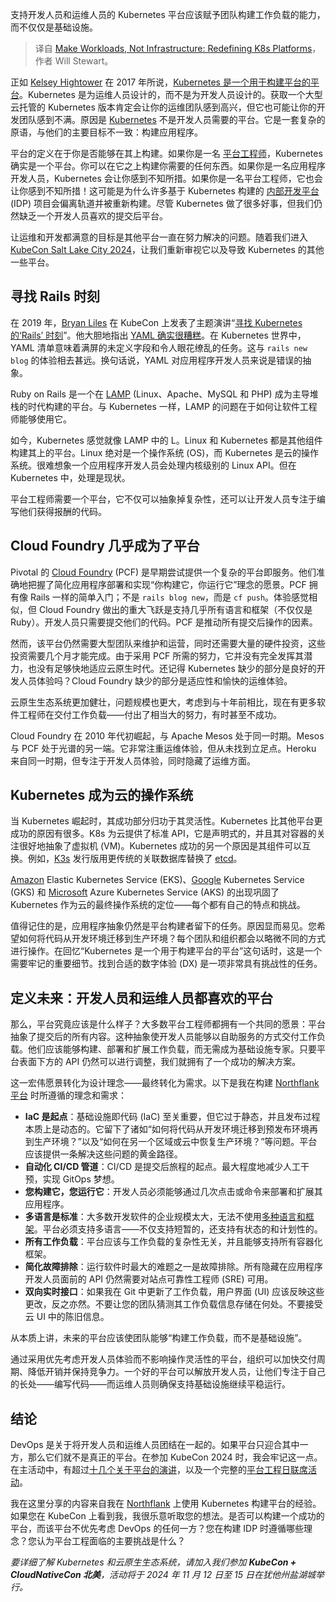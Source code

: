 
<!--
title: 构建工作负载，而非基础设施：重新定义 K8s 平台
cover: https://cdn.thenewstack.io/media/2024/10/157865ae-redefiningkubernetesplatforms.jpg
-->

支持开发人员和运维人员的 Kubernetes 平台应该赋予团队构建工作负载的能力，而不仅仅是基础设施。

> 译自 [Make Workloads, Not Infrastructure: Redefining K8s Platforms](https://thenewstack.io/make-workloads-not-infrastructure-redefining-k8s-platforms/)，作者 Will Stewart。

正如 [Kelsey Hightower](https://www.linkedin.com/in/kelsey-hightower-849b342b1/) 在 2017 年所说，[Kubernetes 是一个用于构建平台的平台](https://opensource.com/article/18/1/kelsey-hightower-kubernetes-community)。Kubernetes 是为运维人员设计的，而不是为开发人员设计的。获取一个大型云托管的 Kubernetes 版本肯定会让你的运维团队感到高兴，但它也可能让你的开发团队感到不满。原因是 [Kubernetes](https://roadmap.sh/kubernetes) 不是开发人员需要的平台。它是一套复杂的原语，与他们的主要目标不一致：构建应用程序。

平台的定义在于你是否能够在其上构建。如果你是一名 [平台工程师](https://thenewstack.io/platform-engineering/)，Kubernetes 确实是一个平台。你可以在它之上构建你需要的任何东西。如果你是一名应用程序开发人员，Kubernetes 会让你感到不知所措。如果你是一名平台工程师，它也会让你感到不知所措！这可能是为什么许多基于 Kubernetes 构建的 [内部开发平台](https://thenewstack.io/7-core-elements-of-an-internal-developer-platform/) (IDP) 项目会偏离轨道并被重新构建。尽管 Kubernetes 做了很多好事，但我们仍然缺乏一个开发人员喜欢的提交后平台。

让运维和开发都满意的目标是其他平台一直在努力解决的问题。随着我们进入 [KubeCon Salt Lake City 2024](https://thenewstack.io/event/kubecon-cloudnativecon-north-america/)，让我们重新审视它以及导致 Kubernetes 的其他一些平台。

## 寻找 Rails 时刻

在 2019 年，[Bryan Liles](https://www.linkedin.com/in/bryanliles/) 在 KubeCon 上发表了主题演讲“[寻找 Kubernetes 的‘Rails’ 时刻](https://www.youtube.com/watch?v=ZqQTEdHVaCw)”。他大胆地指出 [YAML 确实很糟糕](https://thenewstack.io/yall-against-my-lingo-why-everyone-hates-on-yaml/)。在 Kubernetes 世界中，YAML 清单意味着满屏的未定义字段和令人眼花缭乱的任务。这与 `rails new blog` 的体验相去甚远。换句话说，YAML 对应用程序开发人员来说是错误的抽象。

Ruby on Rails 是一个在 [LAMP](https://thenewstack.io/install-a-full-lamp-stack-on-a-debian-server/) (Linux、Apache、MySQL 和 PHP) 成为主导堆栈的时代构建的平台。与 Kubernetes 一样，LAMP 的问题在于如何让软件工程师能够使用它。

如今，Kubernetes 感觉就像 LAMP 中的 L。Linux 和 Kubernetes 都是其他组件构建其上的平台。Linux 绝对是一个操作系统 (OS)，而 Kubernetes 是云的操作系统。很难想象一个应用程序开发人员会处理内核级别的 Linux API。但在 Kubernetes 中，处理是现状。

平台工程师需要一个平台，它不仅可以抽象掉复杂性，还可以让开发人员专注于编写他们获得报酬的代码。

## Cloud Foundry 几乎成为了平台

Pivotal 的 [Cloud Foundry](https://www.cloudfoundry.org/?utm_content=inline+mention) (PCF) 是早期尝试提供一个复杂的平台即服务。他们准确地把握了简化应用程序部署和实现“你构建它，你运行它”理念的愿景。PCF 拥有像 Rails 一样的简单入门；不是 `rails blog new`，而是 `cf push`。体验感觉相似，但 Cloud Foundry 做出的重大飞跃是支持几乎所有语言和框架（不仅仅是 Ruby）。开发人员只需要提交他们的代码。PCF 是推动所有提交后操作的因素。

然而，该平台仍然需要大型团队来维护和运营，同时还需要大量的硬件投资，这些投资需要几个月才能完成。由于采用 PCF 所需的努力，它并没有完全发挥其潜力，也没有足够快地适应云原生时代。还记得 Kubernetes 缺少的部分是良好的开发人员体验吗？Cloud Foundry 缺少的部分是适应性和愉快的运维体验。

云原生生态系统更加健壮，问题规模也更大，考虑到与十年前相比，现在有更多软件工程师在交付工作负载——付出了相当大的努力，有时甚至不成功。

Cloud Foundry 在 2010 年代初崛起，与 Apache Mesos 处于同一时期。Mesos 与 PCF 处于光谱的另一端。它非常注重运维体验，但从未找到立足点。Heroku 来自同一时期，但专注于开发人员体验，同时隐藏了运维方面。

## Kubernetes 成为云的操作系统

当 Kubernetes 崛起时，其成功部分归功于其灵活性。Kubernetes 比其他平台更成功的原因有很多。K8s 为云提供了标准 API，它是声明式的，并且其对容器的关注很好地抽象了虚拟机 (VM)。Kubernetes 成功的另一个原因是其组件可以互换。例如，[K3s](https://k3s.io/) 发行版用更传统的关联数据库替换了 [etcd](https://thenewstack.io/about-etcd-the-distributed-key-value-store-used-for-kubernetes-googles-cluster-container-manager/)。

[Amazon](https://aws.amazon.com/?utm_content=inline+mention) Elastic Kubernetes Service (EKS)、[Google](https://cloud.google.com/?utm_content=inline+mention) Kubernetes Service (GKS) 和 [Microsoft](https://news.microsoft.com/?utm_content=inline+mention) Azure Kubernetes Service (AKS) 的出现巩固了 Kubernetes 作为云的最终操作系统的定位——每个都有自己的特点和挑战。

值得记住的是，应用程序抽象仍然是平台构建者留下的任务。原因显而易见。您希望如何将代码从开发环境迁移到生产环境？每个团队和组织都会以略微不同的方式进行操作。在回忆“Kubernetes 是一个用于构建平台的平台”这句话时，这是一个需要牢记的重要细节。找到合适的数字体验 (DX) 是一项非常具有挑战性的任务。

## 定义未来：开发人员和运维人员都喜欢的平台
那么，平台究竟应该是什么样子？大多数平台工程师都拥有一个共同的愿景：平台抽象了提交后的所有内容。这种抽象使开发人员能够以自助服务的方式交付工作负载。他们应该能够构建、部署和扩展工作负载，而无需成为基础设施专家。只要平台表面下方的 API 仍然可以进行调整，我们就拥有了一个成功的解决方案。

这一宏伟愿景转化为设计理念——最终转化为需求。以下是我在构建 [Northflank 平台](https://northflank.com/) 时所遵循的理念和需求：

- **IaC 是起点**：基础设施即代码 (IaC) 至关重要，但它过于静态，并且发布过程本质上是动态的。它留下了诸如“如何将代码从开发环境迁移到预发布环境再到生产环境？”以及“如何在另一个区域或云中恢复生产环境？”等问题。平台应该提供一条解决这些问题的黄金路径。
- **自动化 CI/CD 管道**：CI/CD 是提交后旅程的起点。最大程度地减少人工干预，实现 GitOps 梦想。
- **您构建它，您运行它**：开发人员必须能够通过几次点击或命令来部署和扩展其应用程序。
- **多语言是标准**：大多数开发软件的企业规模太大，无法不使用[多种语言和框架](https://thenewstack.io/programming-languages/)。平台必须支持多语言——不仅支持短暂的，还支持有状态的和计划性的。
- **所有工作负载**：平台应该与工作负载的复杂性无关，并且能够支持所有容器化框架。
- **简化故障排除**：运行软件时最大的难题之一是故障排除。所有隐藏在应用程序开发人员面前的 API 仍然需要对站点可靠性工程师 (SRE) 可用。
- **双向实时接口**：如果我在 Git 中更新了工作负载，用户界面 (UI) 应该反映这些更改，反之亦然。不要让您的团队猜测其工作负载信息存储在何处。不要接受云 UI 中的陈旧信息。

从本质上讲，未来的平台应该使团队能够“构建工作负载，而不是基础设施”。

通过采用优先考虑开发人员体验而不影响操作灵活性的平台，组织可以加快交付周期、降低开销并保持竞争力。一个好的平台可以解放开发人员，让他们专注于自己的长处——编写代码——而运维人员则确保支持基础设施继续平稳运行。

## 结论

DevOps 是关于将开发人员和运维人员团结在一起的。如果平台只迎合其中一方，那么它们就不是真正的平台。在参加 KubeCon 2024 时，我会牢记这一点。在主活动中，有超过[十几个关于平台的演讲](https://kccncna2024.sched.com/overview/type/Platform+Engineering)，以及一个完整的[平台工程日联席活动](https://colocatedeventsna2024.sched.com/overview/type/Platform+Engineering+Day)。

我在这里分享的内容来自我在 [Northflank](https://northflank.com/) 上使用 Kubernetes 构建平台的经验。如果您在 KubeCon 上看到我，我很乐意听取您的想法。是否可以构建一个成功的平台，而该平台不优先考虑 DevOps 的任何一方？您在构建 IDP 时遵循哪些理念？您认为平台工程面临的主要挑战是什么？

*要详细了解 Kubernetes 和云原生生态系统，请加入我们参加 **KubeCon + CloudNativeCon 北美**，活动将于 2024 年 11 月 12 日至 15 日在犹他州盐湖城举行。*
